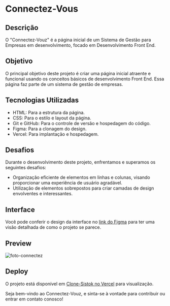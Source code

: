 # Connectez-Vous

## Descrição

O "Connectez-Vouz" é a página inicial de um Sistema de Gestão para Empresas em desenvolvimento, focado em Desenvolvimento Front End.

## Objetivo

O principal objetivo deste projeto é criar uma página inicial atraente e funcional usando os conceitos básicos de desenvolvimento Front End. Essa página faz parte de um sistema de gestão de empresas.

## Tecnologias Utilizadas

- HTML: Para a estrutura da página.
- CSS: Para o estilo e layout da página.
- Git e GitHub: Para o controle de versão e hospedagem do código.
- Figma: Para a clonagem do design.
- Vercel: Para implantação e hospedagem.

## Desafios

Durante o desenvolvimento deste projeto, enfrentamos e superamos os seguintes desafios:

- Organização eficiente de elementos em linhas e colunas, visando proporcionar uma experiência de usuário agradável.
- Utilização de elementos sobrepostos para criar camadas de design envolventes e interessantes.

## Interface

Você pode conferir o design da interface no [link do Figma](https://www.figma.com/community/file/1173933896649460779) para ter uma visão detalhada de como o projeto se parece.

## Preview

![foto-connectez](https://github.com/LucasMiguel2003/Connectez-Vous/assets/127208684/755fa3d9-ab1d-475d-a9fc-fdc896085bb3)


## Deploy

O projeto está disponível em [Clone-Sistok no Vercel](https://connectez-vous-ei5h.vercel.app/) para visualização.

Seja bem-vindo ao Connectez-Vouz, e sinta-se à vontade para contribuir ou entrar em contato conosco!
